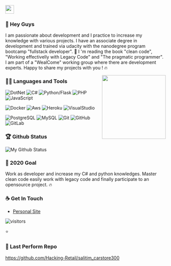 <p align="left">
  <img src="https://user-images.githubusercontent.com/5679180/79618120-0daffb80-80be-11ea-819e-d2b0fa904d07.gif" width="27px">
</p>

### 👋 Hey Guys 

I am passionate about development and I practice to increase my knowledge with various projects.
I have an associate degree in development and trained via udacity with the nanodegree program bootcamp "fullstack developer".
:muscle: I 'm reading the book "clean code", "Working effectivelly with Legacy Code" and "The pragmatic programmer". I am part of a "WealCome" working group where there are development experts. 
Happy to share my projects with you ! :fire:

<img align='right' src='https://user-images.githubusercontent.com/5713670/87202985-820dcb80-c2b6-11ea-9f56-7ec461c497c3.gif' width='200"'>

### 👨‍💻 Languages and Tools
![DotNet](https://img.shields.io/badge/dotnet-purple)
![C#](https://img.shields.io/badge/Csharp-purple)
![Python/Flask](https://img.shields.io/badge/Flask-black)
![PHP](https://img.shields.io/badge/PHP-blue)
![JavaScript](https://img.shields.io/badge/TypeScript-blue)

![Docker](https://img.shields.io/badge/Docker-blue)
![Aws](https://img.shields.io/badge/AWS-yellow)
![Heroku](https://img.shields.io/badge/heroku-purple)
![VisualStudio](https://img.shields.io/badge/VisualStudio-purple)

![PostgreSQL](https://img.shields.io/badge/PostgreSQL-blue)
![MySQL](https://img.shields.io/badge/MySQL-blue)
![Git](https://img.shields.io/badge/Git-red)
![GitHub](https://img.shields.io/badge/Git-black)
![GitLab](https://img.shields.io/badge/GitLab-red)




### 🏆 Github Status
![My Github Status](https://github-readme-stats.vercel.app/api?username=salitim&show_icons=true&hide_border=true)

### 🔭 2020 Goal
Work as developer and increase my C# and python knowledges. Master clean code easily work with legacy code and finally participate to an opensource project. :fire:

### ☕ Get In Touch
- [Personal Site](http://portfolio.projectslit.fr)

![visitors](https://visitor-badge.glitch.me/badge?page_id=salitim.salitim)

⭐️

### 👀 Last Perform Repo
https://github.com/Hacking-Retail/salitim_carstore300
